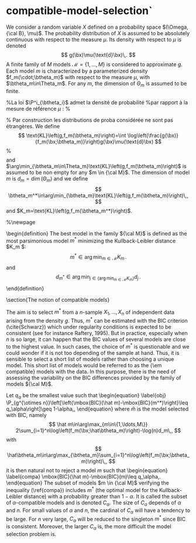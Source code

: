 # compatible-model-selection`


We consider a random variable $X$ defined on a probability space $(\Omega, {\cal B}, \mu)$.
The probability distribution of $X$ is assumed to be absolutely continuous with respect to the measure $\mu$.
Its density with respect to $\mu$ is denoted 
$$
g(\bx)\mu(\text{d}\bx)\,.
$$
A finite family of $M$ models $\mathcal{M}=\{1,\ldots,M\}$ is considered to approximate $g$. 
Each model $m$ is characterized by a parameterized density $f_m(\cdot;\btheta_m)$ with respect to the measure $\mu$,
with $\btheta_m\in\Theta_m$. For any $m$, the dimension of $\Theta_m$ is assumed to be finite. 

%La loi $\P^i_{\btheta_i}$ admet la densité de probabilité 
%par rapport à la mesure de référence $\mu$ :
%$$
%\P^i_{\btheta_i}(\text{d}\bx)=f_i(\bx;\btheta_i)\mu(\text{d}\bx)\,.
%$$

% Par construction les distributions de proba considérée ne sont pas étrangères.
We define 
$$
\text{KL}\left(g,f_m(\btheta_m)\right)=\int \log\left(\frac{g(\bx)}{f_m(\bx;\btheta_m)}\right)g(\bx)\mu(\text{d}\bx)
$$
%$$
%\text{KL}\left(\P,\P^i_{\btheta_i}\right)=+\infty\,.
%$$
and $\arg\min_{\btheta_m\in\Theta_m}\text{KL}\left(g,f_m(\btheta_m)\right)$ is assumed to be non empty for any $m \in {\cal M}$. 
The dimension of model $m$ is  $d_m=\dim(\Theta_m)$ and we define 
$$
\btheta_m^*\in\arg\min_{\btheta_m}\text{KL}\left(g,f_m(\btheta_m)\right)\,,
$$
and $K_m=\text{KL}\left(g,f_m(\btheta_m^*)\right)$.

%\newpage

\begin{definition}
The best model in the family ${\cal M}$ is defined as the most parsimonious model $m^*$ minimizing the 
Kullback-Leibler distance $K_m $:
$$
m^*\in\arg\min_{m\in\mathcal{M}}K_m\,.
$$
and 
$$
d_{m^*}\in\arg\min_{j\in\left\{\arg\min_{m\in\mathcal{M}}K_m\right\}}d_j\,.
$$
\end{definition}

\section{The notion of compatible models}

The aim is to select $m^*$ from a $n$-sample $X_1,\ldots,X_n$ of independent data arising from the density $g$.
Thus, $m^*$ can be estimated with the BIC criterion (\cite{Schwarz}) which under regularity conditions is expected to be consistent
(see for instance Raftery, 1995). But in practice, especially when $n$ is so large, it can happen that the BIC values of several models
are close to the highest value. In such cases, the choice of $m^*$ is questionable and we could wonder if it is not too depending of the sample at hand.
Thus, it is sensible to select a short list of models rather than choosing a unique model. This short list of models
would be referred to as the {\em compatible} models with the data. 
In this purpose, there is the need of assessing the variability on the BIC differences provided by the family of models ${\cal M}$.

Let $q_\alpha$ be the smallest value such that
\begin{equation} \label{obj}
\P_{g^{\otimes n}}\left[\left\{\mbox{BIC}(\hat m)-\mbox{BIC}(m^*)\right\}\leq q_\alpha\right]\geq 1-\alpha\,,
\end{equation}
where
$\hat m$ is the model selected with BIC, namely
$$
\hat m\in\arg\max_{m\in\{1,\ldots,M\}} 2\sum_{i=1}^n\log\left(f_m(\bx;\hat\btheta_m)\right)-\log(n)d_m\,,
$$
with
$$
\hat\btheta_m\in\arg\max_{\btheta_m}\sum_{i=1}^n\log\left(f_m(\bx;\btheta_m)\right)\,,
$$
it is then natural not to reject a model $m$ such that
\begin{equation} \label{compa}
\mbox{BIC}(\hat m)-\mbox{BIC}(m)\leq q_\alpha\,.
\end{equation}
The subset of models $m \in {\cal M}$ verifying the inequality (\ref{compa}) includes $m^*$
(the optimal model for the Kullback-Leibler distance) with a probability greater than $1-\alpha$.
It is called the subset of $\alpha$-compatible models and is denoted $C_\alpha$.
The size of $C_\alpha$ depends of $\alpha$ and $n$. For small values of  $\alpha$ and $n$, the cardinal of $C_\alpha$ will have a tendency to be large. For $n$ very large,
$C_\alpha$ will be reduced to the singleton $m^*$ since BIC is consistent.
Moreover, the larger $C_\alpha$ is, the more difficult the model selection problem is. 


